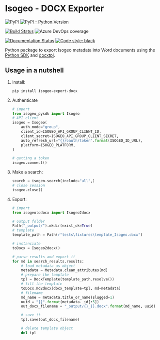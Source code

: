 # Isogeo - DOCX Exporter

[![PyPI](https://img.shields.io/pypi/v/isogeo-export-docx.svg?style=flat-square) ![PyPI - Python Version](https://img.shields.io/pypi/pyversions/isogeo-export-docx?style=flat-square)](https://pypi.org/project/isogeo-export-docx/)

[![Build Status](https://dev.azure.com/isogeo/PythonTooling/_apis/build/status/isogeo.export-docx-py?branchName=master)](https://dev.azure.com/isogeo/PythonTooling/_build/latest?definitionId=24&branchName=master) ![Azure DevOps coverage](https://img.shields.io/azure-devops/coverage/isogeo/PythonTooling/24?style=flat-square)

[![Documentation Status](https://readthedocs.org/projects/isogeo-export-docx-py/badge/?version=latest)](https://isogeo-export-docx-py.readthedocs.io/en/latest/?badge=latest) [![Code style: black](https://img.shields.io/badge/code%20style-black-000000.svg)](https://github.com/python/black)

Python package to export Isogeo metadata into Word documents using the [Python SDK](https://pypi.org/project/isogeo-pysdk/) and [docxtpl](https://pypi.org/project/docxtpl/).

## Usage in a nutshell

1. Install:

    ```powershell
    pip install isogeo-export-docx
    ```

2. Authenticate

    ```python
    # import
    from isogeo_pysdk import Isogeo
    # API client
    isogeo = Isogeo(
        auth_mode="group",
        client_id=ISOGEO_API_GROUP_CLIENT_ID,
        client_secret=ISOGEO_API_GROUP_CLIENT_SECRET,
        auto_refresh_url="{}/oauth/token".format(ISOGEO_ID_URL),
        platform=ISOGEO_PLATFORM,
    )

    # getting a token
    isogeo.connect()
    ```

3. Make a search:

    ```python
    search = isogeo.search(include="all",)
    # close session
    isogeo.close()
    ```

4. Export:

    ```python
    # import
    from isogeotodocx import Isogeo2docx

    # output folder
    Path("_output/").mkdir(exist_ok=True)
    # template
    template_path = Path(r"tests\fixtures\template_Isogeo.docx")

    # instanciate
    toDocx = Isogeo2docx()

    # parse results and export it
    for md in search_results.results:
        # load metadata as object
        metadata = Metadata.clean_attributes(md)
        # prepare the template
        tpl = DocxTemplate(template_path.resolve())
        # fill the template
        toDocx.md2docx(docx_template=tpl, md=metadata)
        # filename
        md_name = metadata.title_or_name(slugged=1)
        uuid = "{}".format(metadata._id[:5])
        out_docx_filename = "_output/{}_{}.docx".format(md_name, uuid)

        # save it
        tpl.save(out_docx_filename)

        # delete template object
        del tpl
    ```

